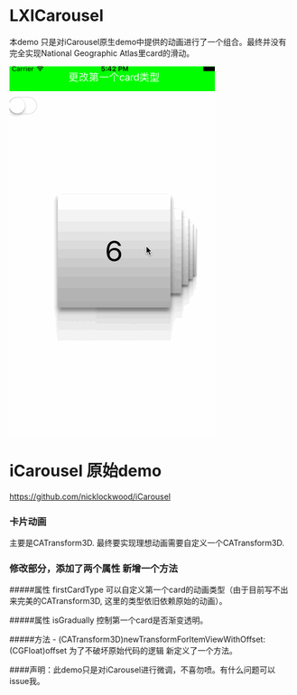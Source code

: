 # LXICarousel
本demo 只是对iCarousel原生demo中提供的动画进行了一个组合。最终并没有完全实现National Geographic Atlas里card的滑动。

![image](https://github.com/liuxu0718/LXICarousel/blob/master/LXICarousel.gif)


# iCarousel 原始demo 

https://github.com/nicklockwood/iCarousel



### 卡片动画
主要是CATransform3D. 最终要实现理想动画需要自定义一个CATransform3D.


### 修改部分，添加了两个属性 新增一个方法

#####属性 firstCardType
可以自定义第一个card的动画类型（由于目前写不出来完美的CATransform3D, 这里的类型依旧依赖原始的动画）。

#####属性 isGradually 
控制第一个card是否渐变透明。

#####方法 - (CATransform3D)newTransformForItemViewWithOffset:(CGFloat)offset 
为了不破坏原始代码的逻辑 新定义了一个方法。



####声明：此demo只是对iCarousel进行微调，不喜勿喷。有什么问题可以issue我。






